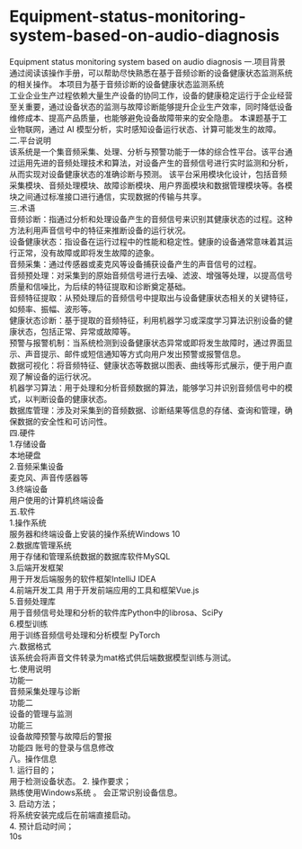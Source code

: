 # Equipment-status-monitoring-system-based-on-audio-diagnosis
Equipment status monitoring system based on audio diagnosis
一.项目背景  
  通过阅读该操作手册，可以帮助尽快熟悉在基于音频诊断的设备健康状态监测系统的相关操作。
  本项目为基于音频诊断的设备健康状态监测系统  
  工业企业生产过程依赖大量生产设备的协同工作，设备的健康稳定运行于企业经营至关重要，通过设备状态的监测与故障诊断能够提升企业生产效率，同时降低设备维修成本、提高产品质量，也能够避免设备故障带来的安全隐患。 
本课题基于工业物联网，通过 AI 模型分析，实时感知设备运行状态、计算可能发生的故障。  
二.平台说明  
  该系统是一个集音频采集、处理、分析与预警功能于一体的综合性平台。该平台通过运用先进的音频处理技术和算法，对设备产生的音频信号进行实时监测和分析，从而实现对设备健康状态的准确诊断与预测。
该平台采用模块化设计，包括音频采集模块、音频处理模块、故障诊断模块、用户界面模块和数据管理模块等。各模块之间通过标准接口进行通信，实现数据的传输与共享。  
三.术语  
  音频诊断：指通过分析和处理设备产生的音频信号来识别其健康状态的过程。这种方法利用声音信号中的特征来推断设备的运行状况。  
  设备健康状态：指设备在运行过程中的性能和稳定性。健康的设备通常意味着其运行正常，没有故障或即将发生故障的迹象。  
  音频采集：通过传感器或麦克风等设备捕获设备产生的声音信号的过程。  
  音频预处理：对采集到的原始音频信号进行去噪、滤波、增强等处理，以提高信号质量和信噪比，为后续的特征提取和诊断奠定基础。  
  音频特征提取：从预处理后的音频信号中提取出与设备健康状态相关的关键特征，如频率、振幅、波形等。  
  健康状态诊断：基于提取的音频特征，利用机器学习或深度学习算法识别设备的健康状态，包括正常、异常或故障等。  
  预警与报警机制：当系统检测到设备健康状态异常或即将发生故障时，通过界面显示、声音提示、邮件或短信通知等方式向用户发出预警或报警信息。  
  数据可视化：将音频特征、健康状态等数据以图表、曲线等形式展示，便于用户直观了解设备的运行状况。  
  机器学习算法：用于处理和分析音频数据的算法，能够学习并识别音频信号中的模式，以判断设备的健康状态。  
  数据库管理：涉及对采集到的音频数据、诊断结果等信息的存储、查询和管理，确保数据的安全性和可访问性。  
四.硬件  
 1.存储设备  
   本地硬盘  
2.音频采集设备  
  麦克风、声音传感器等  
3.终端设备  
 用户使用的计算机终端设备  
五.软件  
 1.操作系统  
   服务器和终端设备上安装的操作系统Windows 10  
 2.数据库管理系统  
   用于存储和管理系统数据的数据库软件MySQL  
 3.后端开发框架  
   用于开发后端服务的软件框架IntelliJ IDEA   
 4.前端开发工具
   用于开发前端应用的工具和框架Vue.js  
 5.音频处理库  
   用于音频信号处理和分析的软件库Python中的librosa、SciPy  
 6.模型训练  
   用于训练音频信号处理和分析模型 PyTorch  
六.数据格式  
  该系统会将声音文件转录为mat格式供后端数据模型训练与测试。  
七.使用说明  
  功能一  
  音频采集处理与诊断  
  功能二  
  设备的管理与监测  
  功能三  
  设备故障预警与故障后的警报  
  功能四
  账号的登录与信息修改  
八。操作信息  
    1. 运行目的；  
      用于检测设备状态。
    2. 操作要求；  
      熟练使用Windows系统 。 
      会正常识别设备信息。  
    3. 启动方法；  
      将系统安装完成后在前端直接启动。  
    4. 预计启动时间；  
      10s
